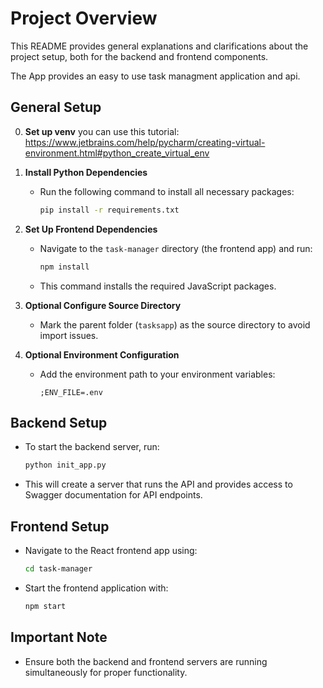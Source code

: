 # Project Overview

This README provides general explanations and clarifications about the project setup, 
both for the backend and frontend components.

The App provides an easy to use task managment application and api.

## General Setup
0. **Set up venv**
    you can use this tutorial: https://www.jetbrains.com/help/pycharm/creating-virtual-environment.html#python_create_virtual_env

1. **Install Python Dependencies**
   - Run the following command to install all necessary packages:
     ```bash
     pip install -r requirements.txt
     ```

2. **Set Up Frontend Dependencies**
   - Navigate to the `task-manager` directory (the frontend app) and run:
     ```bash
     npm install
     ```
   - This command installs the required JavaScript packages.

3. **Optional Configure Source Directory**
   - Mark the parent folder (`tasksapp`) as the source directory to avoid import issues.

4. **Optional Environment Configuration**
   - Add the environment path to your environment variables:
     ```
     ;ENV_FILE=.env
     ```

## Backend Setup

- To start the backend server, run:
  ```bash
  python init_app.py
  ```
- This will create a server that runs the API and provides access to Swagger documentation for API endpoints.

## Frontend Setup

- Navigate to the React frontend app using:
  ```bash
  cd task-manager
  ```
- Start the frontend application with:
  ```bash
  npm start
  ```

## Important Note

- Ensure both the backend and frontend servers are running simultaneously for proper functionality.